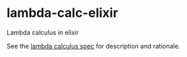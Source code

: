 # lambda-calc-elixir
Lambda calculus in elixir

See the [lambda calculus spec](https://github.com/mjgpy3/lambda-calc-spec) for
description and rationale.
